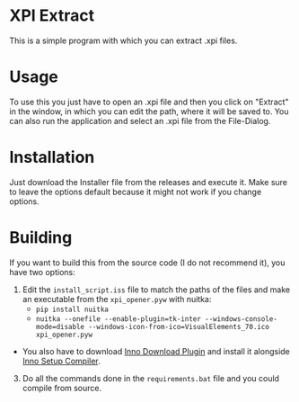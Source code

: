 # XPI Extract

This is a simple program with which you can extract .xpi files.

# Usage

To use this you just have to open an .xpi file and then you click on "Extract" in the window, in which you can edit the path, where it will be saved to. You can also run the application and select an .xpi file from the File-Dialog.

# Installation

Just download the Installer file from the releases and execute it. Make sure to leave the options default because it might not work if you change options.

# Building

If you want to build this from the source code (I do not recommend it), you have two options:

1. Edit the `install_script.iss` file to match the paths of the files and make an executable from the `xpi_opener.pyw` with nuitka:
   - `pip install nuitka`
   - `nuitka --onefile --enable-plugin=tk-inter --windows-console-mode=disable --windows-icon-from-ico=VisualElements_70.ico xpi_opener.pyw`
- You also have to download <a href="https://drive.google.com/drive/folders/0Bzw1xBVt0mokSXZrUEFIanV4azA?usp=sharing#list">Inno Download Plugin</a> and install it alongside <a href="https://jrsoftware.org/isdl.php">Inno Setup Compiler</a>.
3. Do all the commands done in the `requirements.bat` file and you could compile from source.
